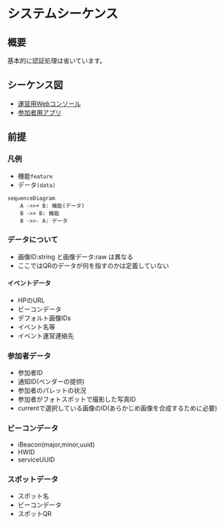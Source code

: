 # システムシーケンス

## 概要

基本的に認証処理は省いています。

## シーケンス図

- [運営用Webコンソール](admin.md)
- [参加者用アプリ](mobile.md)

## 前提

### 凡例

- 機能`feature`
- データ`(data)`

```mermaid
sequenceDiagram
    A ->>+ B: 機能(データ)
    B ->> B: 機能
    B ->>- A: データ
```

### データについて

- 画像ID:string と画像データ:raw は異なる
- ここではQRのデータが何を指すのかは定義していない

#### イベントデータ

- HPのURL
- ビーコンデータ
- デフォルト画像IDs
- イベント名等
- イベント運営連絡先

### 参加者データ

- 参加者ID
- 通知ID(ベンダーの提供)
- 参加者のパレットの状況
- 参加者がフォトスポットで撮影した写真ID
- currentで選択している画像のID(あらかじめ画像を合成するために必要)

### ビーコンデータ

- iBeacon(major,minor,uuid)
- HWID
- serviceUUID

### スポットデータ

- スポット名
- ビーコンデータ
- スポットQR
